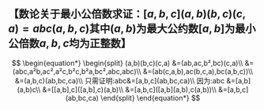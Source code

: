 ## 【数论关于最小公倍数求证：$[ a,b,c ](a,b)(b,c)(c,a)=abc(a,b,c)$其中$(a,b)$为最大公约数$[a,b]$为最小公倍数$a,b,c$均为正整数】

$$
\begin{equation*}
\begin{split}
(a,b)(b,c)(c,a)  
&=(ab,ac,b²,bc)(c,a)\\ 
&=(abc,a²b,ac²,a²c,b²c,b²a,bc²,abc,abc)\\
&=(ab(c,a,b),ac(b,c,a),bc(a,b,c))\\
&=(a,b,c)(ab,bc,ca)\\
只需证明:abc&=[a,b,c](ab,bc,ca)\\
因为:abc  
&=[a,b](a,b)c\\
&=[[a,b],c]([a,b],c)(a,b)\\
&=[a,b,c]([a,b](a,b),c(a,b))\\
&=[a,b,c](ab,bc,ca)
\end{split}
\end{equation*}
$$
